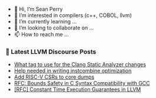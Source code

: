- 👋 Hi, I’m Sean Perry
- 👀 I’m interested in compilers (c++, COBOL, llvm)
- 🌱 I’m currently learning ...
- 💞️ I’m looking to collaborate on ...
- 📫 How to reach me ...

<!---
s66perry/s66perry is a ✨ special ✨ repository because its `README.md` (this file) appears on your GitHub profile.
You can click the Preview link to take a look at your changes.
--->
### 📕 Latest LLVM Discourse Posts

<!-- DISCOURSE-LLVM:START -->
- [What tag to use for the Clang Static Analyzer changes](https://discourse.llvm.org/t/what-tag-to-use-for-the-clang-static-analyzer-changes/86718#post_4)
- [Help needed in writing instcombine optimization](https://discourse.llvm.org/t/help-needed-in-writing-instcombine-optimization/86722#post_1)
- [Add RISC-V CSRs to core dumps](https://discourse.llvm.org/t/add-risc-v-csrs-to-core-dumps/84348#post_12)
- [RFC: Bounds Safety in C Syntax Compatibility with GCC](https://discourse.llvm.org/t/rfc-bounds-safety-in-c-syntax-compatibility-with-gcc/85885?page=3#post_46)
- [[RFC] Constant Time Execution Guarantees in LLVM](https://discourse.llvm.org/t/rfc-constant-time-execution-guarantees-in-llvm/86700#post_5)
<!-- DISCOURSE-LLVM:END -->
